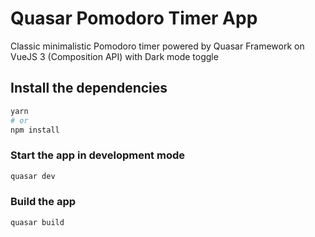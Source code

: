 # Quasar Pomodoro Timer App

Classic minimalistic Pomodoro timer powered by Quasar Framework on VueJS 3 (Composition API) with Dark mode toggle

## Install the dependencies
```bash
yarn
# or
npm install
```

### Start the app in development mode
```bash
quasar dev
```


### Build the app
```bash
quasar build
```
